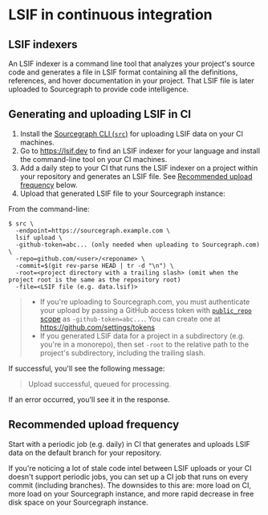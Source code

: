 # LSIF in continuous integration

## LSIF indexers

An LSIF indexer is a command line tool that analyzes your project's source code and generates a file in LSIF format containing all the definitions, references, and hover documentation in your project. That LSIF file is later uploaded to Sourcegraph to provide code intelligence.

## Generating and uploading LSIF in CI

1. Install the [Sourcegraph CLI (`src`)](https://github.com/sourcegraph/src-cli) for uploading LSIF data on your CI machines.
1. Go to https://lsif.dev to find an LSIF indexer for your language and install the command-line tool on your CI machines.
1. Add a daily step to your CI that runs the LSIF indexer on a project within your repository and generates an LSIF file. See [Recommended upload frequency](#recommended-upload-frequency) below.
1. Upload that generated LSIF file to your Sourcegraph instance:

From the command-line:

```
$ src \
  -endpoint=https://sourcegraph.example.com \
  lsif upload \
  -github-token=abc... (only needed when uploading to Sourcegraph.com) \
  -repo=github.com/<user>/<reponame> \
  -commit=$(git rev-parse HEAD | tr -d "\n") \
  -root=<project directory with a trailing slash> (omit when the project root is the same as the repository root)
  -file=<LSIF file (e.g. data.lsif)>
```

> - If you're uploading to Sourcegraph.com, you must authenticate your upload by passing a GitHub access token with [`public_repo` scope](https://developer.github.com/apps/building-oauth-apps/understanding-scopes-for-oauth-apps/#available-scopes) as `-github-token=abc...`. You can create one at https://github.com/settings/tokens
> - If you generated LSIF data for a project in a subdirectory (e.g. you're in a monorepo), then set `-root` to the relative path to the project's subdirectory, including the trailing slash.

If successful, you'll see the following message:

> Upload successful, queued for processing.

If an error occurred, you'll see it in the response.

## Recommended upload frequency

Start with a periodic job (e.g. daily) in CI that generates and uploads LSIF data on the default branch for your repository.

If you're noticing a lot of stale code intel between LSIF uploads or your CI doesn't support periodic jobs, you can set up a CI job that runs on every commit (including branches). The downsides to this are: more load on CI, more load on your Sourcegraph instance, and more rapid decrease in free disk space on your Sourcegraph instance.
